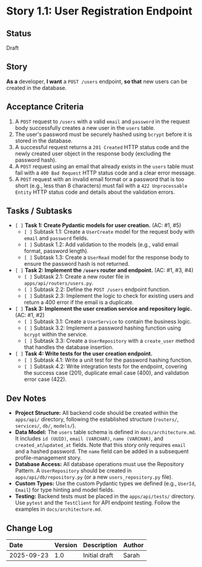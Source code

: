 # Story 1.1: User Registration Endpoint

## Status

Draft

## Story

**As a** developer,
**I want** a `POST /users` endpoint,
**so that** new users can be created in the database.

## Acceptance Criteria

1.  A `POST` request to `/users` with a valid `email` and `password` in the request body successfully creates a new user in the `users` table.
2.  The user's password must be securely hashed using `bcrypt` before it is stored in the database.
3.  A successful request returns a `201 Created` HTTP status code and the newly created user object in the response body (excluding the password hash).
4.  A `POST` request using an email that already exists in the `users` table must fail with a `400 Bad Request` HTTP status code and a clear error message.
5.  A `POST` request with an invalid email format or a password that is too short (e.g., less than 8 characters) must fail with a `422 Unprocessable Entity` HTTP status code and details about the validation errors.

## Tasks / Subtasks

*   `[ ]` **Task 1: Create Pydantic models for user creation.** (AC: #1, #5)
    *   `[ ]` Subtask 1.1: Create a `UserCreate` model for the request body with `email` and `password` fields.
    *   `[ ]` Subtask 1.2: Add validation to the models (e.g., valid email format, password length).
    *   `[ ]` Subtask 1.3: Create a `UserRead` model for the response body to ensure the password hash is not returned.
*   `[ ]` **Task 2: Implement the `/users` router and endpoint.** (AC: #1, #3, #4)
    *   `[ ]` Subtask 2.1: Create a new router file in `apps/api/routers/users.py`.
    *   `[ ]` Subtask 2.2: Define the `POST /users` endpoint function.
    *   `[ ]` Subtask 2.3: Implement the logic to check for existing users and return a 400 error if the email is a duplicate.
*   `[ ]` **Task 3: Implement the user creation service and repository logic.** (AC: #1, #2)
    *   `[ ]` Subtask 3.1: Create a `UserService` to contain the business logic.
    *   `[ ]` Subtask 3.2: Implement a password hashing function using `bcrypt` within the service.
    *   `[ ]` Subtask 3.3: Create a `UserRepository` with a `create_user` method that handles the database insertion.
*   `[ ]` **Task 4: Write tests for the user creation endpoint.**
    *   `[ ]` Subtask 4.1: Write a unit test for the password hashing function.
    *   `[ ]` Subtask 4.2: Write integration tests for the endpoint, covering the success case (201), duplicate email case (400), and validation error case (422).

## Dev Notes

*   **Project Structure:** All backend code should be created within the `apps/api/` directory, following the established structure (`routers/`, `services/`, `db/`, `models/`).
*   **Data Model:** The `users` table schema is defined in `docs/architecture.md`. It includes `id (UUID)`, `email (VARCHAR)`, `name (VARCHAR)`, and `created_at`/`updated_at` fields. Note that this story only requires `email` and a hashed password. The `name` field can be added in a subsequent profile-management story.
*   **Database Access:** All database operations must use the Repository Pattern. A `UserRepository` should be created in `apps/api/db/repository.py` (or a new `users_repository.py` file).
*   **Custom Types:** Use the custom Pydantic types we defined (e.g., `UserId`, `Email`) for type hinting and model fields.
*   **Testing:** Backend tests must be placed in the `apps/api/tests/` directory. Use `pytest` and the `TestClient` for API endpoint testing. Follow the examples in `docs/architecture.md`.

## Change Log

| Date | Version | Description | Author |
| :--- | :--- | :--- | :--- |
| 2025-09-23 | 1.0 | Initial draft | Sarah |
